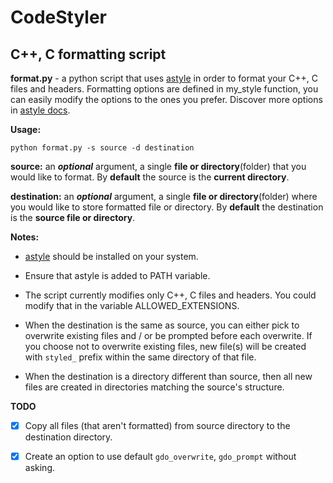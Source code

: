 # CodeStyler

## C++, C formatting script
  **format.py** - a python script that uses [astyle](https://astyle.sourceforge.net/)
  in order to format your C++, C files and headers.
  Formatting options are defined in my_style function,
  you can easily modify the options to the ones you prefer. 
  Discover more options in [astyle docs](https://astyle.sourceforge.net/astyle.html).
  
  **Usage:** 
  ```
  python format.py -s source -d destination
  ```
  **source:** an ***optional*** argument, a single **file or directory**(folder)
  that you would like to format.
  By **default** the source is the **current directory**.

  **destination:** an ***optional*** argument, a single **file or directory**(folder)
  where you would like to store formatted file or directory.
  By **default** the destination is the **source file or directory**.

  **Notes:** 
  - [astyle](https://astyle.sourceforge.net/) should be installed on your system.
    
  - Ensure that astyle is added to PATH variable.
    
  - The script currently modifies only C++, C files and headers. You could modify that in
    the variable ALLOWED_EXTENSIONS.
  
  - When the destination is the same as source, you can either pick to overwrite existing files
    and / or be prompted before each overwrite. If you choose not to overwrite existing files,
    new file(s) will be created with `styled_` prefix within the same directory of that file.
  
  - When the destination is a directory different than source, then all new files are created
    in directories matching the source's structure.

  **TODO**
  - [x] Copy all files (that aren't formatted) from source directory to the destination directory.
  - [x] Create an option to use default `gdo_overwrite`, `gdo_prompt` without asking.

  
